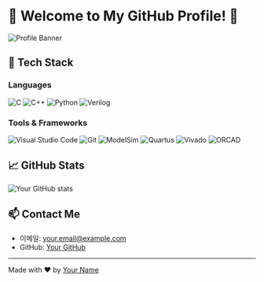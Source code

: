 # 🌟 Welcome to My GitHub Profile! 🌟

![Profile Banner](https://via.placeholder.com/1200x300.png?text=Welcome+to+My+GitHub+Profile)

<!--
## 🚀 About Me
안녕하세요! 저는 서울 소재 대학에서 전기정보공학과를 전공하고 있는 4학년 학생입니다. 기술과 혁신을 사랑하며, 프로그래밍과 디자인 씽킹에 깊은 관심을 가지고 있습니다.

- 🌐 LinkedIn: [Your LinkedIn](https://www.linkedin.com)
- 🐦 Twitter: [Your Twitter](https://twitter.com)
-->

## 💼 Tech Stack
### Languages
![C](https://img.shields.io/badge/C-A8B9CC?style=flat-square&logo=c&logoColor=white)
![C++](https://img.shields.io/badge/C++-00599C?style=flat-square&logo=c%2B%2B&logoColor=white)
![Python](https://img.shields.io/badge/Python-3776AB?style=flat-square&logo=python&logoColor=white)
![Verilog](https://img.shields.io/badge/Verilog-5B1E85?style=flat-square&logo=verilog&logoColor=white)

### Tools & Frameworks
![Visual Studio Code](https://img.shields.io/badge/Visual_Studio_Code-007ACC?style=flat-square&logo=visual-studio-code&logoColor=white)
![Git](https://img.shields.io/badge/Git-F05032?style=flat-square&logo=git&logoColor=white)
![ModelSim](https://img.shields.io/badge/ModelSim-FFBB00?style=flat-square&logoColor=white)
![Quartus](https://img.shields.io/badge/Quartus-0078D4?style=flat-square&logo=intel&logoColor=white)
![Vivado](https://img.shields.io/badge/Vivado-FF8800?style=flat-square&logo=xilinx&logoColor=white)
![ORCAD](https://img.shields.io/badge/ORCAD-000000?style=flat-square&logoColor=white)
<!-- ![Linux](https://img.shields.io/badge/Linux-FCC624?style=flat-square&logo=linux&logoColor=black) -->

## 📈 GitHub Stats
![Your GitHub stats](https://github-readme-stats.vercel.app/api?username=yourusername&show_icons=true&theme=radical)

## 📫 Contact Me
- 이메일: your.email@example.com
- GitHub: [Your GitHub](https://github.com/yourusername)

---

Made with ❤️ by [Your Name](https://github.com/yourusername)
